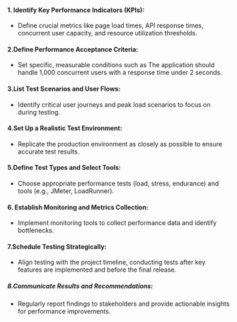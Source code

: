 #### 1. Identify Key Performance Indicators (KPIs):

- Define crucial metrics like page load times, API response times, concurrent user capacity, and resource utilization thresholds.

#### 2.Define Performance Acceptance Criteria:
- Set specific, measurable conditions such as The application should handle 1,000 concurrent users with a response time under 2 seconds.

#### 3.List Test Scenarios and User Flows:

- Identify critical user journeys and peak load scenarios to focus on during testing.

#### 4.Set Up a Realistic Test Environment:

- Replicate the production environment as closely as possible to ensure accurate test results.

#### 5.Define Test Types and Select Tools:

- Choose appropriate performance tests (load, stress, endurance) and tools (e.g., JMeter, LoadRunner).

#### 6. Establish Monitoring and Metrics Collection:
- Implement monitoring tools to collect performance data and identify bottlenecks.

#### 7.Schedule Testing Strategically:
- Align testing with the project timeline, conducting tests after key features are implemented and before the final release.

##### 8.Communicate Results and Recommendations:
- Regularly report findings to stakeholders and provide actionable insights for performance improvements.